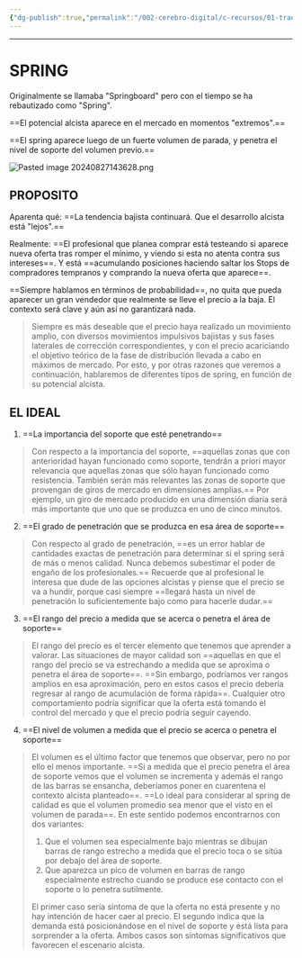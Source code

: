 ```yaml
---
{"dg-publish":true,"permalink":"/002-cerebro-digital/c-recursos/01-trading/a-libros/02-el-metodo-wyckoff/g1-spring/"}
---
```


---
# SPRING
Originalmente se llamaba "Springboard" pero con el tiempo se ha rebautizado como "Spring". 

 ==El potencial alcista aparece en el mercado en momentos "extremos".==
 
==El spring aparece luego de un fuerte volumen de parada, y penetra el nivel de soporte del volumen previo.==

![Pasted image 20240827143628.png](/img/user/900%20-%20ANEXO/Pasted%20image%2020240827143628.png)

## PROPOSITO
Aparenta qué:
==La tendencia bajista continuará. Que el desarrollo alcista está "lejos".==

Realmente:
==El profesional que planea comprar está testeando si aparece nueva oferta tras romper el mínimo, y viendo si esta no atenta contra sus intereses==. Y está ==acumulando posiciones haciendo saltar los Stops de compradores tempranos y comprando la nueva oferta que aparece==.

==Siempre hablamos en términos de probabilidad==, no quita que pueda aparecer un gran vendedor que realmente se lleve el precio a la baja. El contexto será clave y aún así no garantizará nada.

>Siempre es más deseable que el precio haya realizado un movimiento amplio, con diversos movimientos impulsivos bajistas y sus fases laterales de corrección correspondientes, y con el precio acariciando el objetivo teórico de la fase de distribución llevada a cabo en máximos de mercado. Por esto, y por otras razones que veremos a continuación, hablaremos de diferentes tipos de spring, en función de su potencial alcista.


## EL IDEAL
1. ==La importancia del soporte que esté penetrando==
> Con respecto a la importancia del soporte, ==aquellas zonas que con anterioridad hayan funcionado como soporte, tendrán a priori mayor relevancia que aquellas zonas que sólo hayan funcionado como resistencia. También serán más relevantes las zonas de soporte que provengan de giros de mercado en dimensiones amplias.== Por ejemplo, un giro de mercado producido en una dimensión diaria será más importante que uno que se produzca en uno de cinco minutos.

2. ==El grado de penetración que se produzca en esa área de soporte==
> Con respecto al grado de penetración, ==es un error hablar de cantidades exactas de penetración para determinar si el spring será de más o menos calidad. Nunca  debemos subestimar el poder de engaño de los profesionales.== Recuerde que al profesional le interesa que dude de las opciones alcistas y piense que el precio se va a hundir, porque casi siempre ==llegará hasta un nivel de penetración lo suficientemente bajo como para hacerle dudar.==

3. ==El rango del precio a medida que se acerca o penetra el área de soporte==
> El rango del precio es el tercer elemento que tenemos que aprender a valorar. Las situaciones de mayor calidad son ==aquellas en que el rango del precio se va estrechando a medida que se aproxima o penetra el área de soporte==. ==Sin embargo, podríamos ver rangos amplios en esa aproximación, pero en estos casos el precio debería regresar al rango de acumulación de forma rápida==. Cualquier otro  comportamiento podría significar que la oferta está tomando el control del mercado y que el precio podría seguir cayendo.

4. ==El nivel de volumen a medida que el precio se acerca o penetra el soporte==
>El volumen es el último factor que tenemos que observar, pero no por ello el menos importante. ==Si a medida que el precio penetra el área de soporte vemos que el volumen se incrementa y además el rango de las barras se ensancha, deberíamos poner en cuarentena el contexto alcista planteado==. ==Lo ideal para considerar al spring de calidad es que el volumen promedio sea menor que el visto en el volumen de parada==. En este sentido podemos encontrarnos con dos variantes:  
>
>1. Que el volumen sea especialmente bajo mientras se dibujan barras de rango estrecho a medida que el precio toca o se sitúa por debajo del área de soporte.  
>2. Que aparezca un pico de volumen en barras de rango especialmente estrecho cuando se produce ese contacto con el soporte o lo penetra sutilmente.  
>
>El primer caso sería síntoma de que la oferta no está presente y no hay intención de hacer caer al precio. El segundo indica que la demanda está posicionándose en el nivel de soporte y está lista para sorprender a la oferta. Ambos casos son síntomas significativos que favorecen el escenario alcista.



